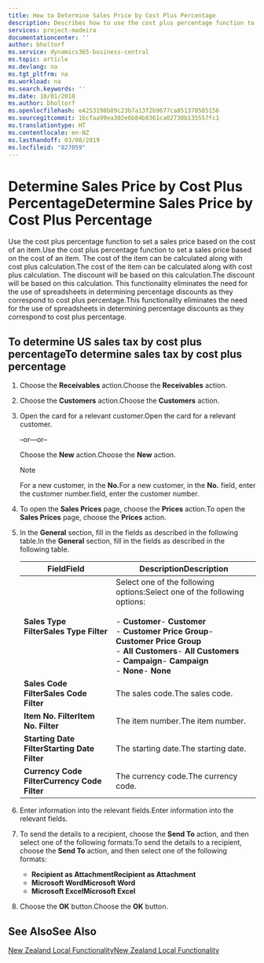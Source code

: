 ```yaml
---
title: How to Determine Sales Price by Cost Plus Percentage
description: Describes how to use the cost plus percentage function to set a sales price based on the cost of an item.
services: project-madeira
documentationcenter: ''
author: bholtorf
ms.service: dynamics365-business-central
ms.topic: article
ms.devlang: na
ms.tgt_pltfrm: na
ms.workload: na
ms.search.keywords: ''
ms.date: 10/01/2018
ms.author: bholtorf
ms.openlocfilehash: e4253198b89c23b7a13f2b9677ca851378585156
ms.sourcegitcommit: 1bcfaa99ea302e6b84b8361ca02730b135557fc1
ms.translationtype: HT
ms.contentlocale: en-NZ
ms.lasthandoff: 03/08/2019
ms.locfileid: "827059"
---
```

# <a name="determine-sales-price-by-cost-plus-percentage"></a><span data-ttu-id="fe89d-103">Determine Sales Price by Cost Plus Percentage</span><span class="sxs-lookup"><span data-stu-id="fe89d-103">Determine Sales Price by Cost Plus Percentage</span></span>
<span data-ttu-id="fe89d-104">Use the cost plus percentage function to set a sales price based on the cost of an item.</span><span class="sxs-lookup"><span data-stu-id="fe89d-104">Use the cost plus percentage function to set a sales price based on the cost of an item.</span></span> <span data-ttu-id="fe89d-105">The cost of the item can be calculated along with cost plus calculation.</span><span class="sxs-lookup"><span data-stu-id="fe89d-105">The cost of the item can be calculated along with cost plus calculation.</span></span> <span data-ttu-id="fe89d-106">The discount will be based on this calculation.</span><span class="sxs-lookup"><span data-stu-id="fe89d-106">The discount will be based on this calculation.</span></span> <span data-ttu-id="fe89d-107">This functionality eliminates the need for the use of spreadsheets in determining percentage discounts as they correspond to cost plus percentage.</span><span class="sxs-lookup"><span data-stu-id="fe89d-107">This functionality eliminates the need for the use of spreadsheets in determining percentage discounts as they correspond to cost plus percentage.</span></span>  

## <a name="to-determine-sales-tax-by-cost-plus-percentage"></a><span data-ttu-id="fe89d-108">To determine US sales tax by cost plus percentage</span><span class="sxs-lookup"><span data-stu-id="fe89d-108">To determine sales tax by cost plus percentage</span></span>  

1.  <span data-ttu-id="fe89d-109">Choose the **Receivables** action.</span><span class="sxs-lookup"><span data-stu-id="fe89d-109">Choose the **Receivables** action.</span></span>  
3.  <span data-ttu-id="fe89d-110">Choose the **Customers** action.</span><span class="sxs-lookup"><span data-stu-id="fe89d-110">Choose the **Customers** action.</span></span>  
4.  <span data-ttu-id="fe89d-111">Open the card for a relevant customer.</span><span class="sxs-lookup"><span data-stu-id="fe89d-111">Open the card for a relevant customer.</span></span>  

     <span data-ttu-id="fe89d-112">–or–</span><span class="sxs-lookup"><span data-stu-id="fe89d-112">–or–</span></span>  

    <span data-ttu-id="fe89d-113">Choose the **New** action.</span><span class="sxs-lookup"><span data-stu-id="fe89d-113">Choose the **New** action.</span></span>  

    > [!NOTE]  
    >  <span data-ttu-id="fe89d-114">For a new customer, in the **No.**</span><span class="sxs-lookup"><span data-stu-id="fe89d-114">For a new customer, in the **No.**</span></span> <span data-ttu-id="fe89d-115">field, enter the customer number.</span><span class="sxs-lookup"><span data-stu-id="fe89d-115">field, enter the customer number.</span></span>  

5.  <span data-ttu-id="fe89d-116">To open the **Sales Prices** page, choose the **Prices** action.</span><span class="sxs-lookup"><span data-stu-id="fe89d-116">To open the **Sales Prices** page, choose the **Prices** action.</span></span>  
6.  <span data-ttu-id="fe89d-117">In the **General** section, fill in the fields as described in the following table.</span><span class="sxs-lookup"><span data-stu-id="fe89d-117">In the **General** section, fill in the fields as described in the following table.</span></span>  

    |<span data-ttu-id="fe89d-118">Field</span><span class="sxs-lookup"><span data-stu-id="fe89d-118">Field</span></span>|<span data-ttu-id="fe89d-119">Description</span><span class="sxs-lookup"><span data-stu-id="fe89d-119">Description</span></span>|  
    |-----------|-----------------|  
    |<span data-ttu-id="fe89d-120">**Sales Type Filter**</span><span class="sxs-lookup"><span data-stu-id="fe89d-120">**Sales Type Filter**</span></span>|<span data-ttu-id="fe89d-121">Select one of the following options:</span><span class="sxs-lookup"><span data-stu-id="fe89d-121">Select one of the following options:</span></span><br /><br /> <span data-ttu-id="fe89d-122">-   **Customer**</span><span class="sxs-lookup"><span data-stu-id="fe89d-122">-   **Customer**</span></span><br /><span data-ttu-id="fe89d-123">-   **Customer Price Group**</span><span class="sxs-lookup"><span data-stu-id="fe89d-123">-   **Customer Price Group**</span></span><br /><span data-ttu-id="fe89d-124">-   **All Customers**</span><span class="sxs-lookup"><span data-stu-id="fe89d-124">-   **All Customers**</span></span><br /><span data-ttu-id="fe89d-125">-   **Campaign**</span><span class="sxs-lookup"><span data-stu-id="fe89d-125">-   **Campaign**</span></span><br /><span data-ttu-id="fe89d-126">-   **None**</span><span class="sxs-lookup"><span data-stu-id="fe89d-126">-   **None**</span></span>|  
    |<span data-ttu-id="fe89d-127">**Sales Code Filter**</span><span class="sxs-lookup"><span data-stu-id="fe89d-127">**Sales Code Filter**</span></span>|<span data-ttu-id="fe89d-128">The sales code.</span><span class="sxs-lookup"><span data-stu-id="fe89d-128">The sales code.</span></span>|  
    |<span data-ttu-id="fe89d-129">**Item No. Filter**</span><span class="sxs-lookup"><span data-stu-id="fe89d-129">**Item No. Filter**</span></span>|<span data-ttu-id="fe89d-130">The item number.</span><span class="sxs-lookup"><span data-stu-id="fe89d-130">The item number.</span></span>|  
    |<span data-ttu-id="fe89d-131">**Starting Date Filter**</span><span class="sxs-lookup"><span data-stu-id="fe89d-131">**Starting Date Filter**</span></span>|<span data-ttu-id="fe89d-132">The starting date.</span><span class="sxs-lookup"><span data-stu-id="fe89d-132">The starting date.</span></span>|  
    |<span data-ttu-id="fe89d-133">**Currency Code Filter**</span><span class="sxs-lookup"><span data-stu-id="fe89d-133">**Currency Code Filter**</span></span>|<span data-ttu-id="fe89d-134">The currency code.</span><span class="sxs-lookup"><span data-stu-id="fe89d-134">The currency code.</span></span>|  

7.  <span data-ttu-id="fe89d-135">Enter information into the relevant fields.</span><span class="sxs-lookup"><span data-stu-id="fe89d-135">Enter information into the relevant fields.</span></span>  
8.  <span data-ttu-id="fe89d-136">To send the details to a recipient, choose the **Send To** action, and then select one of the following formats:</span><span class="sxs-lookup"><span data-stu-id="fe89d-136">To send the details to a recipient, choose the **Send To** action, and then select one of the following formats:</span></span>  

    - <span data-ttu-id="fe89d-137">**Recipient as Attachment**</span><span class="sxs-lookup"><span data-stu-id="fe89d-137">**Recipient as Attachment**</span></span>  
    - <span data-ttu-id="fe89d-138">**Microsoft Word**</span><span class="sxs-lookup"><span data-stu-id="fe89d-138">**Microsoft Word**</span></span>  
    - <span data-ttu-id="fe89d-139">**Microsoft Excel**</span><span class="sxs-lookup"><span data-stu-id="fe89d-139">**Microsoft Excel**</span></span>  

9. <span data-ttu-id="fe89d-140">Choose the **OK** button.</span><span class="sxs-lookup"><span data-stu-id="fe89d-140">Choose the **OK** button.</span></span>  

## <a name="see-also"></a><span data-ttu-id="fe89d-141">See Also</span><span class="sxs-lookup"><span data-stu-id="fe89d-141">See Also</span></span>  
[<span data-ttu-id="fe89d-142">New Zealand Local Functionality</span><span class="sxs-lookup"><span data-stu-id="fe89d-142">New Zealand Local Functionality</span></span>](new-zealand-local-functionality.md)
